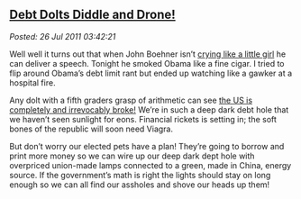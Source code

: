 [Debt Dolts Diddle and
Drone!](http://bakerjd99.wordpress.com/2011/07/25/debt-dolts-diddle-and-drone/)
------------------------------------------------------------------------------------------------------

*Posted: 26 Jul 2011 03:42:21*

Well well it turns out that when John Boehner isn’t [crying like a
little
girl](http://www.buzzfeed.com/akdobbins/john-boehner-crying-a-comprehensive-guide)
he can deliver a speech. Tonight he smoked Obama like a fine cigar. I
tried to flip around Obama’s debt limit rant but ended up watching like
a gawker at a hospital fire.

Any dolt with a fifth graders grasp of arithmetic can see [the US is
completely and irrevocably broke!](http://www.usdebtclock.org/) We’re in
such a deep dark debt hole that we haven’t seen sunlight for eons.
Financial rickets is setting in; the soft bones of the republic will
soon need Viagra.

But don’t worry our elected pets have a plan! They’re going to borrow
and print more money so we can wire up our deep dark dept hole with
overpriced union-made lamps connected to a green, made in China, energy
source. If the government’s math is right the lights should stay on long
enough so we can all find our assholes and shove our heads up
them!
